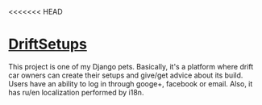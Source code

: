 <<<<<<< HEAD
# <a href="https://driftsetups.com">DriftSetups</a>
This project is one of my Django pets. Basically, it's a platform where drift car owners can create their setups and give/get advice about its build.
Users have an ability to log in through googe+, facebook or email.
Also, it has ru/en localization performed by i18n.